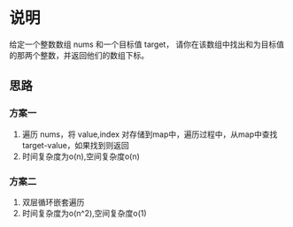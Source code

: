 # 说明

给定一个整数数组 nums 和一个目标值 target，
请你在该数组中找出和为目标值的那两个整数，并返回他们的数组下标。

## 思路

### 方案一

1. 遍历 nums，将 value,index 对存储到map中，遍历过程中，从map中查找 target-value，如果找到则返回
2. 时间复杂度为o(n),空间复杂度o(n)

### 方案二

1. 双层循环嵌套遍历
2. 时间复杂度为o(n^2),空间复杂度o(1)
